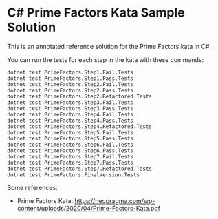 # C# Prime Factors Kata Sample Solution 

This is an annotated reference solution for the Prime Factors kata in C#. 

You can run the tests for each step in the kata with these commands: 

```shell
dotnet test PrimeFactors.Step1.Fail.Tests
dotnet test PrimeFactors.Step1.Pass.Tests
dotnet test PrimeFactors.Step2.Fail.Tests
dotnet test PrimeFactors.Step2.Pass.Tests
dotnet test PrimeFactors.Step2.Refactored.Tests
dotnet test PrimeFactors.Step3.Fail.Tests
dotnet test PrimeFactors.Step3.Pass.Tests
dotnet test PrimeFactors.Step4.Fail.Tests
dotnet test PrimeFactors.Step4.Pass.Tests
dotnet test PrimeFactors.Step4.Refactored.Tests
dotnet test PrimeFactors.Step5.Fail.Tests
dotnet test PrimeFactors.Step5.Pass.Tests
dotnet test PrimeFactors.Step6.Fail.Tests
dotnet test PrimeFactors.Step6.Pass.Tests
dotnet test PrimeFactors.Step7.Fail.Tests
dotnet test PrimeFactors.Step7.Pass.Tests
dotnet test PrimeFactors.Step7.Refactored.Tests
dotnet test PrimeFactors.FinalVersion.Tests
```

Some references: 

- Prime Factors Kata: https://neopragma.com/wp-content/uploads/2020/04/Prime-Factors-Kata.pdf 



